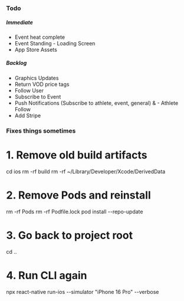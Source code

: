 ### Todo

##### Immediate

- Event heat complete
- Event Standing - Loading Screen
- App Store Assets

##### Backlog

- Graphics Updates
- Return VOD price tags
- Follow User
- Subscribe to Event
- Push Notifications (Subscribe to athlete, event, general) & - Athlete Follow
- Add Stripe

### Fixes things sometimes

# 1. Remove old build artifacts

cd ios
rm -rf build
rm -rf ~/Library/Developer/Xcode/DerivedData

# 2. Remove Pods and reinstall

rm -rf Pods
rm -rf Podfile.lock
pod install --repo-update

# 3. Go back to project root

cd ..

# 4. Run CLI again

npx react-native run-ios --simulator "iPhone 16 Pro" --verbose
